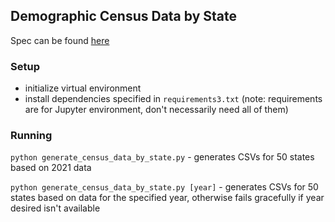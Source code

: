 ## Demographic Census Data by State

Spec can be found [here](https://docs.google.com/document/d/16SBPGHY_kbDQLDR4tlT1_5sBnIhIpfFftw5X8WJhvEE/edit)

### Setup
* initialize virtual environment
* install dependencies specified in `requirements3.txt` (note: requirements are for Jupyter environment, don't necessarily need all of them)

### Running
`python generate_census_data_by_state.py` - generates CSVs for 50 states based on 2021 data

`python generate_census_data_by_state.py [year]` - generates CSVs for 50 states based on data for the specified year, otherwise fails gracefully if year desired isn't available 
